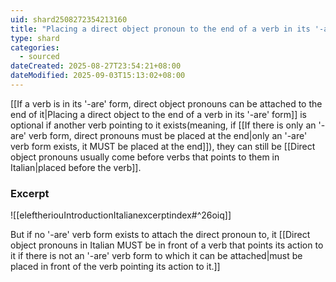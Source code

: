 ```yaml
---
uid: shard2508272354213160
title: "Placing a direct object pronoun to the end of a verb in its '-are' form is optional if another verb pointing to it exists"
type: shard
categories:
  - sourced
dateCreated: 2025-08-27T23:54:21+08:00
dateModified: 2025-09-03T15:13:02+08:00
---
```

[[If a verb is in its '-are' form, direct object pronouns can be attached to the end of it|Placing a direct object to the end of a verb in its '-are' form]] is optional if another verb pointing to it exists(meaning, if [[If there is only an '-are' verb form, direct pronouns must be placed at the end|only an '-are' verb form exists, it MUST be placed at the end]]), they can still be [[Direct object pronouns usually come before verbs that points to them in Italian|placed before the verb]].
### Excerpt
![[eleftheriouIntroductionItalianexcerptindex#^26oiq]]

But if no '-are' verb form exists to attach the direct pronoun to, it [[Direct object pronouns in Italian MUST be in front of a verb that points its action to it if there is not an '-are' verb form to which it can be attached|must be placed in front of the verb pointing its action to it.]]